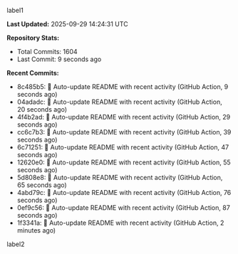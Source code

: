 
label1 
<!-- ACTIVITY_START -->
**Last Updated:** 2025-09-29 14:24:31 UTC

**Repository Stats:**
- Total Commits: 1604
- Last Commit: 9 seconds ago

**Recent Commits:**
- 8c485b5: 🤖 Auto-update README with recent activity (GitHub Action, 9 seconds ago)
- 04adadc: 🤖 Auto-update README with recent activity (GitHub Action, 20 seconds ago)
- 4f4b2ad: 🤖 Auto-update README with recent activity (GitHub Action, 29 seconds ago)
- cc6c7b3: 🤖 Auto-update README with recent activity (GitHub Action, 39 seconds ago)
- 6c71251: 🤖 Auto-update README with recent activity (GitHub Action, 47 seconds ago)
- 12620e0: 🤖 Auto-update README with recent activity (GitHub Action, 55 seconds ago)
- 5d808e8: 🤖 Auto-update README with recent activity (GitHub Action, 65 seconds ago)
- 4abd79c: 🤖 Auto-update README with recent activity (GitHub Action, 76 seconds ago)
- 0ef9c56: 🤖 Auto-update README with recent activity (GitHub Action, 87 seconds ago)
- 1f3341a: 🤖 Auto-update README with recent activity (GitHub Action, 2 minutes ago)
<!-- ACTIVITY_END -->

label2
